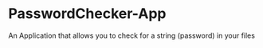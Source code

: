 # PasswordChecker-App
An Application that allows you to check for a string (password) in your files

